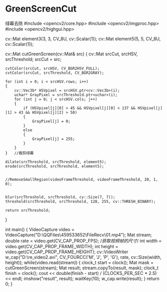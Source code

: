 # GreenScreenCut
绿幕去除
#include <opencv2/core.hpp>
#include <opencv2/imgproc.hpp>
#include <opencv2/highgui.hpp>


cv::Mat element3(3, 3, CV_8U, cv::Scalar(1));
cv::Mat element5(5, 5, CV_8U, cv::Scalar(1));

cv::Mat cutGreenScreen(cv::Mat& src)
{
	cv::Mat srcCut, srcHSV, srcThreshold;
	srcCut = src;

	cvtColor(srcCut, srcHSV, CV_BGR2HSV_FULL);
	cvtColor(srcCut, srcThreshold, CV_BGR2GRAY);

	for (int i = 0; i < srcHSV.rows; i++)
	{
		cv::Vec3b* HSVpixel = srcHSV.ptr<cv::Vec3b>(i);
		uchar* GrayPixel = srcThreshold.ptr<uchar>(i);
		for (int j = 0; j < srcHSV.cols; j++)
		{
			if (HSVpixel[j][0] > 45 && HSVpixel[j][0] < 137 && HSVpixel[j][1] > 43 && HSVpixel[j][2] > 50)
			{
				GrayPixel[j] = 0;
			}
			else
			{
				GrayPixel[j] = 255;
			}
		}
	}	//裁剪绿幕

	dilate(srcThreshold, srcThreshold, element5);
	erode(srcThreshold, srcThreshold, element5);


	//RemoveSmallRegion(videoFrameThreshold, videoFrameThreshold, 20, 1, 0);


	blur(srcThreshold, srcThreshold, cv::Size(7, 7));
	threshold(srcThreshold, srcThreshold, 128, 255, cv::THRESH_BINARY);

	return srcThreshold;
}




int main()
{
	VideoCapture video = VideoCapture("D:\\QQFiles\\459533652\\FileRecv\\01.mp4");
	Mat stream;
	double rate = video.get(CV_CAP_PROP_FPS);
	/*获取视频帧的尺寸*/
	int width = video.get(CV_CAP_PROP_FRAME_WIDTH);
	int height = video.get(CV_CAP_PROP_FRAME_HEIGHT);
	cv::VideoWriter w_cap("D:\\re_video2.avi", CV_FOURCC('M', 'J', 'P', 'G'), rate, cv::Size(width, height));
	while(video.read(stream))
	{
		clock_t start = clock();
		Mat mask = cutGreenScreen(stream);
		Mat result;
		stream.copyTo(result, mask);
		clock_t finish = clock();
		cout << double(finish - start) / (CLOCKS_PER_SEC * 2.5) << endl;
		imshow("result", result);
		waitKey(10);
		w_cap.write(result);
	}
	return 0;
}
